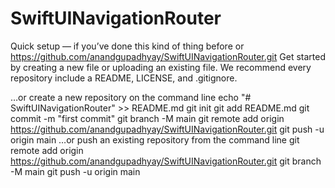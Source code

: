 # SwiftUINavigationRouter
Quick setup — if you’ve done this kind of thing before
or    
https://github.com/anandgupadhyay/SwiftUINavigationRouter.git
Get started by creating a new file or uploading an existing file. We recommend every repository include a README, LICENSE, and .gitignore.

…or create a new repository on the command line
echo "# SwiftUINavigationRouter" >> README.md
git init
git add README.md
git commit -m "first commit"
git branch -M main
git remote add origin https://github.com/anandgupadhyay/SwiftUINavigationRouter.git
git push -u origin main
…or push an existing repository from the command line
git remote add origin https://github.com/anandgupadhyay/SwiftUINavigationRouter.git
git branch -M main
git push -u origin main
